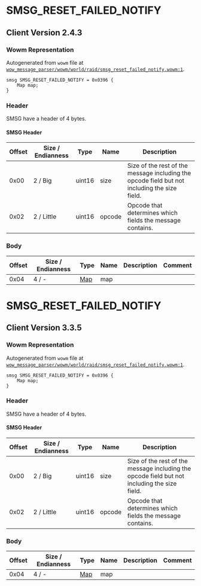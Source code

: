 # SMSG_RESET_FAILED_NOTIFY

## Client Version 2.4.3

### Wowm Representation

Autogenerated from `wowm` file at [`wow_message_parser/wowm/world/raid/smsg_reset_failed_notify.wowm:1`](https://github.com/gtker/wow_messages/tree/main/wow_message_parser/wowm/world/raid/smsg_reset_failed_notify.wowm#L1).
```rust,ignore
smsg SMSG_RESET_FAILED_NOTIFY = 0x0396 {
    Map map;
}
```
### Header

SMSG have a header of 4 bytes.

#### SMSG Header

| Offset | Size / Endianness | Type   | Name   | Description |
| ------ | ----------------- | ------ | ------ | ----------- |
| 0x00   | 2 / Big           | uint16 | size   | Size of the rest of the message including the opcode field but not including the size field.|
| 0x02   | 2 / Little        | uint16 | opcode | Opcode that determines which fields the message contains.|

### Body

| Offset | Size / Endianness | Type | Name | Description | Comment |
| ------ | ----------------- | ---- | ---- | ----------- | ------- |
| 0x04 | 4 / - | [Map](map.md) | map |  |  |

# SMSG_RESET_FAILED_NOTIFY

## Client Version 3.3.5

### Wowm Representation

Autogenerated from `wowm` file at [`wow_message_parser/wowm/world/raid/smsg_reset_failed_notify.wowm:1`](https://github.com/gtker/wow_messages/tree/main/wow_message_parser/wowm/world/raid/smsg_reset_failed_notify.wowm#L1).
```rust,ignore
smsg SMSG_RESET_FAILED_NOTIFY = 0x0396 {
    Map map;
}
```
### Header

SMSG have a header of 4 bytes.

#### SMSG Header

| Offset | Size / Endianness | Type   | Name   | Description |
| ------ | ----------------- | ------ | ------ | ----------- |
| 0x00   | 2 / Big           | uint16 | size   | Size of the rest of the message including the opcode field but not including the size field.|
| 0x02   | 2 / Little        | uint16 | opcode | Opcode that determines which fields the message contains.|

### Body

| Offset | Size / Endianness | Type | Name | Description | Comment |
| ------ | ----------------- | ---- | ---- | ----------- | ------- |
| 0x04 | 4 / - | [Map](map.md) | map |  |  |

